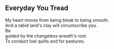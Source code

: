 Everyday You Tread
------------------
My heart moves from being bleak to being smooth.  
And a rabid land's clay will circumscribe you.  
Be  
guided by the changeless wreath's root.  
To conduct lost quilts and for pastures.  
